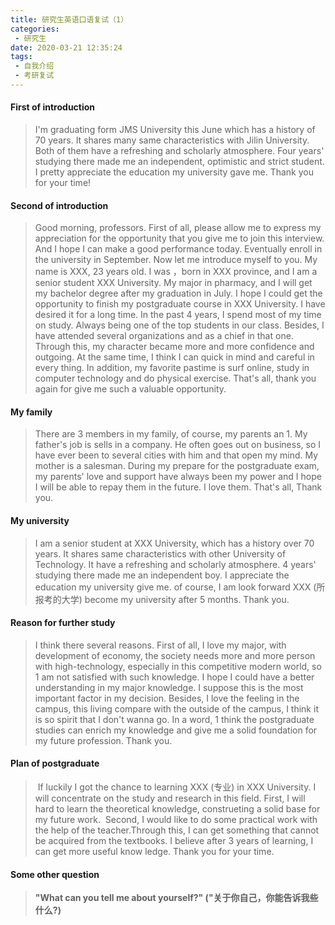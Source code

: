 ```yaml
---
title: 研究生英语口语复试（1）
categories: 
 - 研究生
date: 2020-03-21 12:35:24
tags:
 - 自我介绍
 - 考研复试
---
```


#### First of introduction  

> I'm graduating form JMS University this June which has a history of 70 years. It shares many same characteristics with Jilin University. Both of them have a refreshing and scholarly atmosphere. Four years' studying there made me an independent, optimistic and strict student. I pretty appreciate the education my university gave me. Thank you for your time!

#### Second of introduction

> Good morning, professors. First of all, please allow me to express my appreciation for the opportunity that you give me to join this interview. And I hope I can make a good performance today. Eventually enroll in the university in September. Now let me introduce myself to you. My name is XXX, 23 years old. I was ，born in XXX province, and I am a senior student XXX University. My major in pharmacy, and I will get my bachelor degree after my graduation in July. I hope I could get the opportunity to finish my postgraduate course in XXX University. I have desired it for a long time. In the past 4 years, I spend most of my time on study. Always being one of the top students in our class. Besides, I have attended several organizations and as a chief in that one. Through this, my character became more and more confidence and outgoing. At the same time, I think I can quick in mind and careful in every thing. In addition, my favorite pastime is surf online, study in computer technology and do physical exercise. That's all, thank you again for give me such a valuable opportunity.

#### My family

> There are 3 members in my family, of course, my parents an 1. My father's job is sells in a company. He often goes out on business, so I have ever been to several cities with him and that open my mind. My mother is a salesman. During my prepare for the postgraduate exam, my parents' love and support have always been my power and I hope I will be able to repay them in the future. I love them. That's
> all, Thank you.

#### My university

> I am a senior student at XXX University, which has a history over 70 years. It shares same characteristics with other University of Technology. It have a refreshing and scholarly atmosphere. 4 years' studying there made me an independent boy. I appreciate the education my university give me. of course, I am look forward XXX (所报考的大学) become my university after 5 months. Thank you.

#### Reason for further study

> I think there several reasons. First of all, I love my major, with development of economy, the society needs more and more person with high-technology, especially in this competitive modern world, so 1 am not satisfied with such knowledge. I hope I could have a better understanding in my major knowledge. I suppose this is the most important factor in my decision. Besides, I love the feeling in the campus, this living compare with the outside of the campus, I think it is so spirit that I don't wanna go. In a word, 1 think the postgraduate studies can enrich my knowledge and give me a solid foundation for my future profession. Thank you.

#### Plan of postgraduate

> ​    If luckily I got the chance to learning XXX (专业) in XXX University. I will concentrate on the study and research in this field.
> ​    First, I will hard to learn the theoretical knowledge, construeting a solid base for my future work.
> ​    Second, I would like to do some practical work with the help of the teacher.Through this, I can get something that cannot be acquired from the textbooks. I believe after 3 years of learning, I can get more useful know ledge. Thank you for your time.

#### Some other question

> **"What can you tell me about yourself?" ("关于你自己，你能告诉我些什么?)**
